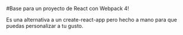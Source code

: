 #Base para un proyecto de React con Webpack 4!

Es una alternativa a un create-react-app pero hecho a mano para que puedas personalizar a tu gusto.
